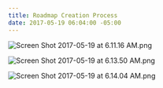 ```yaml
---
title: Roadmap Creation Process
date: 2017-05-19 06:04:00 -05:00
---
```



![Screen Shot 2017-05-19 at 6.11.16 AM.png](/uploads/Screen%20Shot%202017-05-19%20at%206.11.16%20AM.png)

![Screen Shot 2017-05-19 at 6.13.50 AM.png](/uploads/Screen%20Shot%202017-05-19%20at%206.13.50%20AM.png)

![Screen Shot 2017-05-19 at 6.14.04 AM.png](/uploads/Screen%20Shot%202017-05-19%20at%206.14.04%20AM.png)

